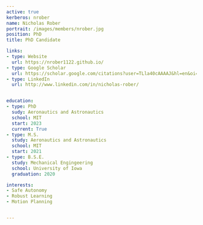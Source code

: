 ```yaml
---
active: true
kerberos: nrober
name: Nicholas Rober
portrait: /images/members/nrober.jpg
position: PhD
title: PhD Candidate

links:
- type: Website
  url: https://nrober1122.github.io/
- type: Google Scholar
  url: https://scholar.google.com/citations?user=TLla40cAAAAJ&hl=en&oi=ao
- type: LinkedIn
  url: http://www.linkedin.com/in/nicholas-rober/


education:
- type: PhD
  sudy: Aeronautics and Astronautics
  school: MIT
  start: 2023
  current: True
- type: M.S.
  study: Aeronautics and Astronautics
  school: MIT
  start: 2021
- type: B.S.E.
  study: Mechanical Engingeering
  school: University of Iowa
  graduation: 2020

interests:
- Safe Autonomy
- Robust Learning
- Motion Planning


--- 
```

